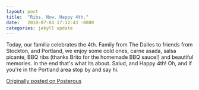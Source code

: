 ```yaml
---
layout: post
title:  "Ribs. Now. Happy 4th."
date:   2010-07-04 17:12:43 -0800
categories: jekyll update
---
```

Today, our familia celebrates the 4th. Family from The Dalles to friends from Stockton, and Portland, we enjoy some cold ones, carne asada, salsa picante, BBQ ribs (thanks Brito for the homemade BBQ sauce!) and beautiful memories. In the end that's what its about. Salud, and Happy 4th! Oh, and if you're in the Portland area stop by and say hi.

[Originally posted on Posterous](http://molina.posterous.com/)
